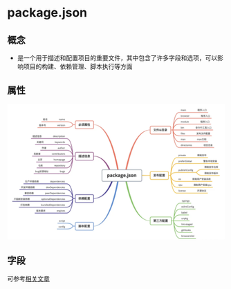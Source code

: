 # package.json
## 概念
- 是一个用于描述和配置项目的重要文件，其中包含了许多字段和选项，可以影响项目的构建、依赖管理、脚本执行等方面
## 属性
![](./img_attr.png)
## 字段
可参考[相关文章](https://juejin.cn/post/7145759868010364959)